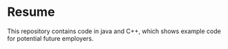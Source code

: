 # Resume
This repository contains code in java and C++, which shows example code for potential future employers.
